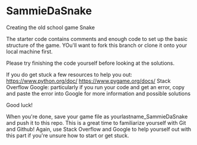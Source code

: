 # SammieDaSnake
Creating the old school game Snake

The starter code contains comments and enough code to set up the basic structure of the game. YOu'll want to fork this branch or clone it
onto your local machine first.

Please try finishing the code yourself before looking at the solutions. 

If you do get stuck a few resources to help you out: 
https://www.python.org/doc/
https://www.pygame.org/docs/
Stack Overflow
Google: particularly if you run your code and get an error, copy and paste the error into Google for more information and possible solutions

Good luck!

When you're done, save your game file as yourlastname_SammieDaSnake and push it to this repo. This is a great time to familiarize yourself with
Git and Github! Again, use Stack Overflow and Google to help yourself out with this part if you're unsure how to start or get stuck.

